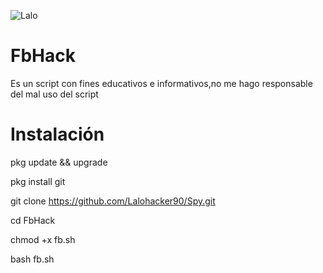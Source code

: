 ![Lalo](https://user-images.githubusercontent.com/91534333/135080644-ec826967-1d15-4983-aa7d-bcecc5dd5be1.jpg)

# FbHack
Es un script con fines educativos e informativos,no me hago responsable del mal uso del script
# Instalación
pkg update && upgrade

pkg install git

git clone https://github.com/Lalohacker90/Spy.git

cd FbHack

chmod +x fb.sh

bash fb.sh

